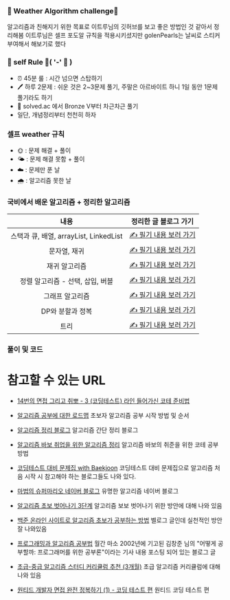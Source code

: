 ### 🌟 Weather Algorithm challenge🌟
알고리즘과 친해지기 위한 목표로 이트루님의 깃허브를 보고 좋은 방법인 것 같아서 정리해봄
이트루님은 셀프 포도알 규칙을 적용시키셨지만 golenPearls는 날씨로 스티커 부여해서 해보기로 했다

### 🔑 self Rule 🍭( '-' 🍭 )
- ⏰ 45분 룰 : 시간 넘으면 스탑하기
- 🖊️ 하루 2문제 : 쉬운 것은 2~3문제 풀기, 주말은 아르바이트 하니 1일 동안 1문제 풀기라도 하기
- 🎈 solved.ac 에서 Bronze V부터 차근차근 풀기
- 일단, 개념정리부터 천천히 하자

### 셀프 weather 규칙
- 🌞 : 문제 해결 + 풀이
- 🌤  : 문제 해결 못함 + 풀이
- ☁️ : 문제만 푼 날
- 🌧 : 알고리즘 못한 날

### 국비에서 배운 알고리즘 + 정리한 알고리즘
| 내용  | 정리한 글 블로그 가기                                                                 |
| :---: | -------------------------------------------------------------------- |
|  스택과 큐, 배열, arrayList, LinkedList | [✍️ 필기 내용 보러 가기 ](https://velog.io/@prettylee620/%EB%A9%80%ED%8B%B0%EC%BA%A0%ED%8D%BC%EC%8A%A4-%EB%B0%B1%EC%97%94%EB%93%9C-%EA%B3%BC%EC%A0%9550%EC%9D%BC%EC%B0%A8-51%EC%9D%BC%EC%B0%A88%EC%9B%94-16%EC%9D%BC-17%EC%9D%BC-%EC%9E%90%EB%A3%8C%EA%B5%AC%EC%A1%B0-%EC%95%8C%EA%B3%A0%EB%A6%AC%EC%A6%98-%EC%8A%A4%ED%83%9D%EA%B3%BC-%ED%81%90-%EB%B0%B0%EC%97%B4-arrayList-LinkedList) |
| 문자열, 재귀 | [✍️ 필기 내용 보러 가기 ](https://velog.io/@prettylee620/8%EC%9B%94-20%EC%9D%BC) |
|재귀 알고리즘 |[✍️ 필기 내용 보러 가기 ](https://velog.io/@prettylee620/%EC%9E%AC%EA%B7%80%ED%95%A8%EC%88%98)|
|정렬 알고리즘 - 선택, 삽입, 버블|[✍️ 필기 내용 보러 가기 ](https://velog.io/@prettylee620/%EB%B2%84%EB%B8%94-%EC%A0%95%EB%A0%AC-%EC%82%BD%EC%9E%85-%EC%A0%95%EB%A0%AC-%EC%84%A0%ED%83%9D-%EC%A0%95%EB%A0%AC) |
| 그래프 알고리즘 | [✍️ 필기 내용 보러 가기 ](https://velog.io/@prettylee620/%EA%B7%B8%EB%9E%98%ED%94%84-%EC%95%8C%EA%B3%A0%EB%A6%AC%EC%A6%98) |
|DP와 분할과 정복 |[✍️ 필기 내용 보러 가기 ](https://incredible-gem-98e.notion.site/8-22-248bec70cb274c17b0eee9199ab7011e?pvs=4)|
|트리 |[✍️ 필기 내용 보러 가기 ](https://velog.io/@prettylee620/%ED%8A%B8%EB%A6%AC%EB%AF%B8%EC%99%84%EC%84%B1-%EC%B6%94%EA%B0%80-%EC%98%88)|

### 풀이 및 코드

# 참고할 수 있는 URL
- [14번의 면접 그리고 취뽀 - 3 (코딩테스트) 라인 들어가신 코테 준비법](https://velog.io/@rmswjdtn/%EC%B7%A8%EC%97%85-%EB%B0%B1%EC%97%94%EB%93%9C-%EC%8B%A0%EC%9E%85-14%EB%B2%88%EC%9D%98-%EB%A9%B4%EC%A0%91-%EA%B7%B8%EB%A6%AC%EA%B3%A0-%EC%B7%A8%EB%BD%80-3-%EC%BD%94%EB%94%A9%ED%85%8C%EC%8A%A4%ED%8A%B8)

- [알고리즘 공부에 대한 로드맵](https://blog.yena.io/studynote/2018/11/14/Algorithm-Basic.html)
초보자 알고리즘 공부 시작 방법 및 순서 

- [알고리즘 정리 블로그](https://velog.io/@matisse/%EC%95%8C%EA%B3%A0%EB%A6%AC%EC%A6%98-%ED%83%90%EC%83%89-%EC%A0%95%EB%A0%AC-%EA%B0%84%EB%8B%A8-%EC%A0%95%EB%A6%AC)
알고리즘 간단 정리 블로그

- [알고리즘 바보 취업을 위한 알고리즘 정리](https://covenant.tistory.com/220)
알고리즘 바보의 취준을 위한 코테 공부방법

- [코딩테스트 대비 문제집 with Baekjoon](https://github.com/tony9402/baekjoon)
코딩테스트 대비 문제집으로 알고리즘 처음 시작 시 참고해야 하는 블로그들도 나와 있다.

- [마법의 슈퍼마리오 네이버 블로그](https://m.blog.naver.com/PostList.nhn?blogId=kks227&categoryNo=299&logCode=0&categoryName=%EB%8C%80%ED%9A%8C%EC%95%8C%EA%B3%A0%EB%A6%AC%EC%A6%98)
유명한 알고리즘 네이버 블로그

- [알고리즘 초보 벗어나기 3단계](https://claudiajkang.medium.com/%EC%95%8C%EA%B3%A0%EB%A6%AC%EC%A6%98-%EC%B4%88%EB%B3%B4%EC%97%90%EC%84%9C-%EB%B2%97%EC%96%B4%EB%82%98%EA%B8%B0-%EC%9C%84%ED%95%9C-%EC%97%AC%EC%A0%95-1ffb6bdfec6b)
알고리즘 보보 벗어나기 위한 방안에 대해 나와 있음

- [백준 온라인 사이트로 알고리즘 초보가 공부하는 방법](https://velog.io/@dragoocho/%EB%B0%B1%EC%A4%80-%EC%98%A8%EB%9D%BC%EC%9D%B8-%EC%82%AC%EC%9D%B4%ED%8A%B8%EB%A1%9C-%EC%95%8C%EA%B3%A0%EB%A6%AC%EC%A6%98-%EA%B3%B5%EB%B6%80%ED%95%98%EB%8A%94-%EB%B0%A9%EB%B2%95)
벨로그 글인데 실천적인 방안 잘 나와있음

- [프로그래밍과 알고리즘 공부법](https://seamless.tistory.com/96)
월간 마소 2002년에 기고된 김창준 님의 "어떻게 공부할까: 프로그래머를 위한 공부론"이라는 기사 내용 포스팅 되어 있는 블로그 글

- [초급-중급 알고리즘 스터디 커리큘럼 추천 (3개월)](https://dev-dain.tistory.com/155)
초급 알고리즘 커리큘럼에 대해 나와 있음

- [원티드 개발자 면접 완전 정복하기 (1) - 코딩 테스트 편](https://www.wanted.co.kr/events/22_11_s01_b15)
원티드 코딩 테스트 편
